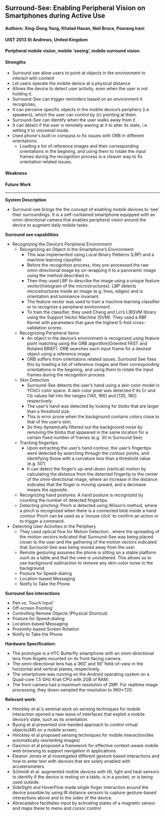 ## Surround-See: Enabling Peripheral Vision on Smartphones during Active Use

#### Authors: Xing-Dong Yang, Khalad Hasan, Neil Bruce, Pourang Irani
#### UIST 2013 St Andrews, United Kingdom
#### Peripheral mobile vision, mobile ‘seeing’, mobile surround vision.

#### Strengths
- Surround see allow users to point at objects in the environment to interact with content
- Let users operate the mobile device at a physical distance 
- Allows the device to detect user activity, even when the user is not holding it.
- Surround-See can trigger reminders based on an environment it recognizes,
- It can perceive specific objects in the mobile device’s periphery (i.e. speakers), which the user can control by (c) pointing at them. 
- Surround-See can identify when the user walks away from it
- It can detect if the user is remotely waving at it to alter its state, i.e. setting it to voicemail mode.
- Used phone's built-in compass to fix issues with ORB in different orientations. 
  - Loading a list of reference images and their corresponding orientations in the begining, and using them to rotate the input frames during the recognition process is a cleaver way to fix orientation related issues.

#### Weakness
#### Future Work
---
**System Description**
- Surround-see brings the the concept of enabling mobile devices to ‘see’ their surroundings. It is a self-contained smartphone equipped with an omni-directional camera that enables peripheral vision around the device to augment daily mobile tasks.

**Surround see capabilities**
- Recognizing the Device’s Peripheral Environment
  - Recognizing an Object in the Smartphone’s Environment
    - This was implemented using Local Binary Patterns (LBP) and a machine learning classifier.
    - Before the recognition process, they pre-processed the raw omni-directional image by un-wrapping it to a panoramic image using the method described in.
    - Then they used LBP to describe the image using a unique feature vector(histogram of the microstructures). LBP detects microstructures inside an image (e.g. lines, edges) and is orientation and luminance invariant.
    - The feature vector was used to train a machine learning classifier or to recognize a peripheral environment.
    - To train the classifier, they used Chang and Lin’s LIBSVM library using the Support Vector Machine (SVM). They used a RBF Kernel with parameters that gave the highest 5-fold cross-validation scores
  - Recognizing Peripheral Items
    - An object in the device’s environment is recognized using feature point matching using the ORB algorithm(Oriented FAST and Rotated BRIEF). ORB searches each input frame for a desired object using a reference image.
    - ORB suffers from orientatons related issues. Surround See fixes this by loading a list of reference images and their corresponding orientations in the begining, and using them to rotate the input frames during the recognition process.
  - Skin Detection
    - Surround-See detects the user’s hand using a skin color model in YCbCr color space. A skin color pixel was detected if its Cr and Cb values fall into the ranges [140, 166] and [135, 180] respectively.
    - The user’s hand was detected by looking for blobs that are larger than a threshold size.
    - This is error prone when the background contains colors close to that of the user’s skin. 
    - So they dynamically filtered out the background noise by removing the blobs that appeared in the same location for a certain fixed number of frames (e.g. 30 in Surround See).
  - Tracking fingertips
    - Upon extracting the user’s hand contour, the user’s fingertips were detected by searching through the contour points, and identifying those with a curvature less than a threshold value (e.g. 50˚)
    - It can detect the finger’s up-and-down (vertical) motion by calculating the distance from the detected fingertip to the center of the omni-directional image, where an increase in the distance indicates that the finger is moving upward, and a decrease means the opposite.
  - Recognizing hand postures: A hand posture is recognized by counting the number of detected fingertips.
  - Detecting pinching: Pinch is detected using Wilson’s method, where a pinch is recognized when there is a connected blob inside a hand contour Pinch can be used as a ‘mouse click’ to confirm an action or to trigger a command.
- Detecting User Activities in the Periphery
  - They used  optical flow for Motion Detection , where the spreading of the motion vectors indicated that Surround-See was being placed closer to the user and the gathering of the motion vectors indicated that Surround-See was being moved away from the user.
  - Remote gesturing assumes the phone is sitting on a stable platform such as a table and that the view is uncluttered. This allows us to use background subtraction to remove any skin-color noise in the background.
  - Posture for Speed-dialing
  - Location-based Messaging
  - Notify to Take the Phone

**Surround See interactions**
- Pen vs. Touch Input'
- Off-screen Pointing'
- Controlling Remote Objects (Physical Shortcut)
- Posture for Speed-dialing
- Location-based Messaging
- Proximity-based Screen Rotation
- Notify to Take the Phone

**Hardware Specification:**
- The prototype is a HTC Butterfly smartphone with an omni-directional lens from Kogeto mounted on its front-facing camera.
- The omni-directional lens has a 360˚ and 56˚ field-of-view in the horizontal and vertical planes, respectively.
- The smartphone was running on the Android operating system on a Quad-core 1.5 GHz Krait CPU with 2GB of RAM.
- The front camera had a maximum resolution of 2MP. For realtime image processing, they down-sampled the resolution to 960×720. 

**Relevant work:**
- Hinckley et al.’s seminal work on sensing techniques for mobile interaction opened a new wave of interfaces that exploit a mobile device’s state, such as its orientation.
- Byung et al presented one-handed approach to control virtual objects(AR) on a mobile screen,
- Hinckley et al proposed sensing techniques for mobile interaction(like automatically reorienting images)
- Gasimov et al proposed a framework for effective context-aware mobile web browsing to support navigation in applications.
- Eleanor Jones et al investigated different gesture based interactions and how to enter text with devices that are solely enabled with accelerometers.
- Schmidt et al. augmented mobile devices with tilt, light and heat sensors to identify if the device is resting on a table, is in a pocket, or is being used outside.
- SideSight and HoverFlow made single finger interaction around the device possible by using IR distance sensors to capture gesture-based interactions above and to the sides of the device.
- Abracadabra facilitates input by activating states of a magnetic sensor and maps these to menu and cursor control
